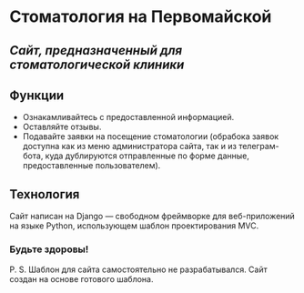 # Стоматология на Первомайской
## _Сайт, предназначенный для стоматологической клиники_

## Функции

- Ознакамливайтесь с предоставленной информацией.
- Оставляйте отзывы.
- Подавайте заявки на посещение стоматологии (обрабока заявок доступна как из меню администратора сайта, так и из телеграм-бота, куда дублируются отправленные по форме данные, предоставленные пользователем).

## Технология

Сайт написан на Django — свободном фреймворке для веб-приложений на языке Python, использующем шаблон проектирования MVC.

### Будьте здоровы!

P. S. Шаблон для сайта самостоятельно не разрабатывался. Сайт создан на основе готового шаблона.

